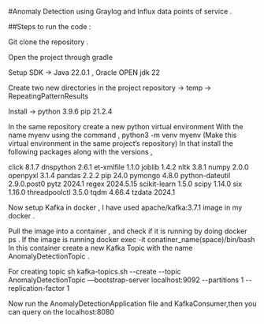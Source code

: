 #Anomaly Detection using Graylog and Influx data points of service .

##Steps to run the code :

Git clone the repository .

Open the project through gradle

Setup SDK -> Java 22.0.1 , Oracle OPEN jdk 22

Create two new directories in the project repository
-> temp
-> RepeatingPatternResults

Install ->
python 3.9.6
pip 21.2.4

In the same repository create a new python virtual environment
With the name myenv using the command ,
python3 -m venv myenv
(Make this virtual environment in the same project’s repository)
In that install the following packages along with the versions ,

click           8.1.7
dnspython       2.6.1
et-xmlfile      1.1.0
joblib          1.4.2
nltk            3.8.1
numpy           2.0.0
openpyxl        3.1.4
pandas          2.2.2
pip             24.0
pymongo         4.8.0
python-dateutil 2.9.0.post0
pytz            2024.1
regex           2024.5.15
scikit-learn    1.5.0
scipy           1.14.0
six             1.16.0
threadpoolctl   3.5.0
tqdm            4.66.4
tzdata          2024.1

Now setup Kafka in docker ,
I have used apache/kafka:3.7.1 image in my docker .

Pull the image into a container , and check if it is running by doing docker ps .
If the image is running
docker  exec -it conatiner_name(space)/bin/bash
In this container create a new Kafka Topic with the name AnomalyDetectionTopic .

For creating topic
sh kafka-topics.sh --create --topic AnomalyDetectionTopic —bootstrap-server localhost:9092 --partitions 1 --replication-factor 1

Now run the AnomalyDetectionApplication file and KafkaConsumer,then you can query on the localhost:8080 






